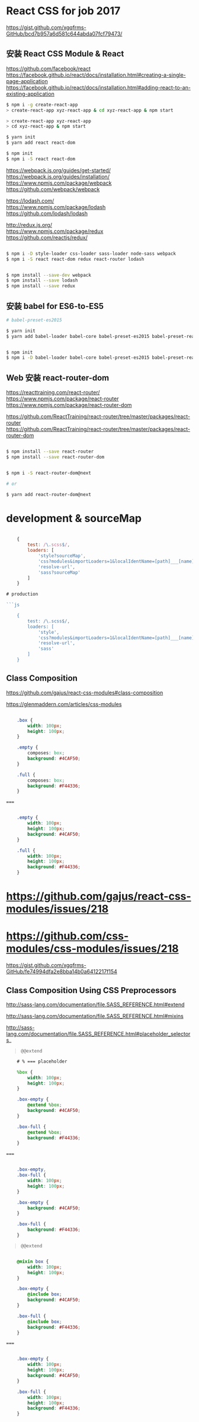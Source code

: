 # React CSS for job 2017 


https://gist.github.com/xgqfrms-GitHub/bcd7b957a6d581c644abda07fcf79473/ 


## 安装 React CSS Module & React


https://github.com/facebook/react  
https://facebook.github.io/react/docs/installation.html#creating-a-single-page-application  
https://facebook.github.io/react/docs/installation.html#adding-react-to-an-existing-application  



```sh
$ npm i -g create-react-app
> create-react-app xyz-react-app & cd xyz-react-app & npm start

> create-react-app xyz-react-app
> cd xyz-react-app & npm start

$ yarn init
$ yarn add react react-dom

$ npm init
$ npm i -S react react-dom

``` 



https://webpack.js.org/guides/get-started/  
https://webpack.js.org/guides/installation/  
https://www.npmjs.com/package/webpack  
https://github.com/webpack/webpack  



https://lodash.com/  
https://www.npmjs.com/package/lodash  
https://github.com/lodash/lodash  


http://redux.js.org/  
https://www.npmjs.com/package/redux  
https://github.com/reactjs/redux/  


```sh

$ npm i -D style-loader css-loader sass-loader node-sass webpack
$ npm i -S react react-dom redux react-router lodash


$ npm install --save-dev webpack
$ npm install --save lodash
$ npm install --save redux

``` 

## 安装 babel for ES6-to-ES5 

```sh
# babel-preset-es2015

$ yarn init
$ yarn add babel-loader babel-core babel-preset-es2015 babel-preset-react --dev


$ npm init
$ npm i -D babel-loader babel-core babel-preset-es2015 babel-preset-react

``` 


## Web 安装 react-router-dom

https://reacttraining.com/react-router/  
https://www.npmjs.com/package/react-router  
https://www.npmjs.com/package/react-router-dom  


https://github.com/ReactTraining/react-router/tree/master/packages/react-router  
https://github.com/ReactTraining/react-router/tree/master/packages/react-router-dom  



```sh

$ npm install --save react-router
$ npm install --save react-router-dom


$ npm i -S react-router-dom@next

# or

$ yarn add react-router-dom@next

``` 







# development & sourceMap

```js

    {
        test: /\.scss$/,
        loaders: [
            'style?sourceMap',
            'css?modules&importLoaders=1&localIdentName=[path]___[name]__[local]___[hash:base64:5]',
            'resolve-url',
            'sass?sourceMap'
        ]
    }

# production

```js

    {
        test: /\.scss$/,
        loaders: [
            'style',
            'css?modules&importLoaders=1&localIdentName=[path]___[name]__[local]___[hash:base64:5]',
            'resolve-url',
            'sass'
        ]
    }

``` 





















## Class Composition


https://github.com/gajus/react-css-modules#class-composition

https://glenmaddern.com/articles/css-modules


```css

    .box {
        width: 100px;
        height: 100px;
    }

    .empty {
        composes: box;
        background: #4CAF50;
    }

    .full {
        composes: box;
        background: #F44336;
    }

``` 

`===`

```css

    .empty {
        width: 100px;
        height: 100px;
        background: #4CAF50;
    }

    .full {
        width: 100px;
        height: 100px;
        background: #F44336;
    }

``` 


# https://github.com/gajus/react-css-modules/issues/218

# https://github.com/css-modules/css-modules/issues/218


https://gist.github.com/xgqfrms-GitHub/fe74994dfa2e8bba14b0a6412217f154







## Class Composition Using CSS Preprocessors

http://sass-lang.com/documentation/file.SASS_REFERENCE.html#extend

http://sass-lang.com/documentation/file.SASS_REFERENCE.html#mixins

http://sass-lang.com/documentation/file.SASS_REFERENCE.html#placeholder_selectors_

> `@@extend`

```scss
    # % === placeholder

    %box {
        width: 100px;
        height: 100px;
    }

    .box-empty {
        @extend %box;
        background: #4CAF50;
    }

    .box-full {
        @extend %box;
        background: #F44336;
    }

``` 

`===`

```css

    .box-empty,
    .box-full {
        width: 100px;
        height: 100px;
    }

    .box-empty {
        background: #4CAF50;
    }

    .box-full {
        background: #F44336;
    }

``` 



> `@@extend`


```scss

    @mixin box {
        width: 100px;
        height: 100px;
    }

    .box-empty {
        @include box;
        background: #4CAF50;
    }

    .box-full {
        @include box;
        background: #F44336;
    }

``` 

`===`

```css

    .box-empty {
        width: 100px;
        height: 100px;
        background: #4CAF50;
    }

    .box-full {
        width: 100px;
        height: 100px;
        background: #F44336;
    }

``` 








